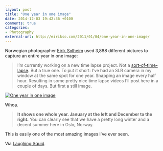 ```yaml
---
layout: post
title: "One year in one image"
date: 2014-12-03 19:42:36 +0100
comments: true
categories: 
- Photography
external-url: http://eirikso.com/2011/01/04/one-year-in-one-image/
---
```


Norwegian photographer [Eirik Solheim](http://twitter.com/eirikso) used 3,888 different pictures to capture an entire year in one image:

> I’m currently working on a new time lapse project. Not a [sort-of-time-lapse](http://eirikso.com/2010/01/04/one-year-in-90-seconds/). But a true one. To put it short: I’ve had an SLR camera in my window at the same spot for one year. Snapping an image every half hour. Resulting in some pretty nice time lapse videos I’ll post here in a couple of days. But first a still image.

<p class="extra-width"><a href="https://www.flickr.com/photos/eirikso/5329594414" title="One year in one image by Eirik Solheim, on Flickr"><img src="/assets/images/flickr/5329594414_fb3c281c66_o.jpg" alt="One year in one image"></a></p>

Whoa.

> **It shows one whole year. January at the left and December to the right.** You can clearly see that we have a pretty long winter and a decent summer here in Oslo, Norway.

This is easily one of the most amazing images I've ever seen.

Via [Laughing Squid](http://laughingsquid.com/norwegian-photographer-captures-four-seasons-in-a-single-image-using-3888-photos-shot-over-the-course-of-a-year/).